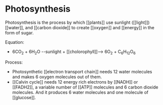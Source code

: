 # Photosynthesis 
Photosynthesis is the process by which [[plants]] use sunlight ([[light]]) [[water]], and [[carbon dioxide]] to create [[oxygen]] and [[energy]] in the form of sugar.

Equation: 
- 6CO<sub>2</sub> + 6H<sub>2</sub>O --sunlight + [[cholorophyll]]--> 6O<sub>2</sub> + C<sub>6</sub>H<sub>12</sub>O<sub>6</sub>

Process: 
- Photosynthetic [[electron transport chain]] needs 12 water molecules and makes 6 oxygen molecules out of them.
- [[Calvin cycle]] needs 12 energy rich electrons by [[NADH]] or [[FADH2]],  a variable number of [[ATP]] molecules and 6 carbon dioxide molecules. And it produces 6 water molecules and one molecule of [[glucose]].